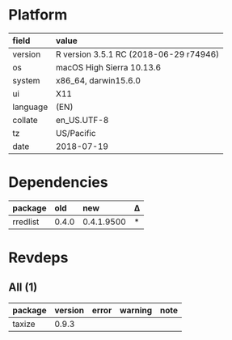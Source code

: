 # Platform

|field    |value                                  |
|:--------|:--------------------------------------|
|version  |R version 3.5.1 RC (2018-06-29 r74946) |
|os       |macOS High Sierra 10.13.6              |
|system   |x86_64, darwin15.6.0                   |
|ui       |X11                                    |
|language |(EN)                                   |
|collate  |en_US.UTF-8                            |
|tz       |US/Pacific                             |
|date     |2018-07-19                             |

# Dependencies

|package  |old   |new        |Δ  |
|:--------|:-----|:----------|:--|
|rredlist |0.4.0 |0.4.1.9500 |*  |

# Revdeps

## All (1)

|package |version |error |warning |note |
|:-------|:-------|:-----|:-------|:----|
|taxize  |0.9.3   |      |        |     |

